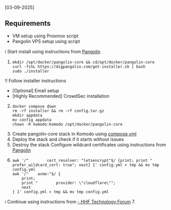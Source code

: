 [03-09-2025]
## Requirements
 - VM setup using Proxmox script
 - Pangolin VPS setup using script

ℹ️ Start install using instructions from [Pangolin](https://docs.digpangolin.com/self-host/quick-install)
1. ```
   mkdir /opt/docker/pangolin-core && cd/opt/docker/pangolin-core
   curl -fsSL https://digpangolin.com/get-installer.sh | bash
   sudo ./installer
   ```
‼️ Follow installer instructions
 - [Optional] Email setup
 - [Highly Recommended] CrowdSec installation
2. ```
   docker compose down
   rm -rf installer && rm -rf config.tar.gz
   mkdir appdata
   mv config appdata
   chown -R komodo:komodo /opt/docker/pangolin-core
   ```
3. Create pangolin-core stack in Komodo using [compose.yml](https://github.com/platnub/titan-server/blob/main/docker/containers/pangolin/compose.yml)
4. Deploy the stack and check if it starts without issues
5. Destroy the stack
Configure wildcard certificates using instructions from [Pangolin]()
6. ```
   awk '/^        cert_resolver: "letsencrypt"$/ {print; print "        prefer_wildcard_cert: true"; next} 1' config.yml > tmp && mv tmp config.yml
   awk '/^    acme:"$/ {
       print;
       print "        provider: \"cloudflare\"";
       next
   } 1' config.yml > tmp && mv tmp config.yml
   ```
ℹ️ Continue using instructions from [ - HHF Technology Forum](https://forum.hhf.technology/t/crowdsec-manager-for-pangolin-user-guide/579)
7. 
